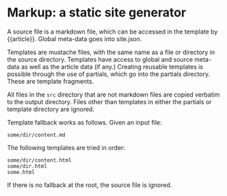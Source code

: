 Markup: a static site generator
===============================
A source file is a markdown file, which can be accessed in the template by {{article}}. Global meta-data goes into site.json.

Templates are mustache files, with the same name as a file or directory in the source directory. Templates have access to global and source meta-data as well as the article data (if any.) Creating reusable templates is possible through the use of partials, which go into the partials directory. These are template fragments.

All files in the `src` directory that are not markdown files are copied verbatim to the output directory. Files other than templates in either the partials or template directory are ignored.

Template fallback works as follows. Given an input file:

    some/dir/content.md

The following templates are tried in order:

    some/dir/content.html
    some/dir.html
    some.html

If there is no fallback at the root, the source file is ignored.
